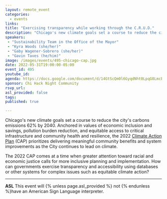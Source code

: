 ```yaml
---
layout: remote_event
categories:
  - events
links: 
title: "Exercising transparency while working through the C.R.U.D."
description: "Chicago's new climate goals set a course to reduce the city's carbons emissions 62% by 2040. Anchored in values of economic inclusion and savings, pollution burden reduction, and equitable access to critical infrastructure and community health and resilience, the 2022 CAP prioritizes delivering meaningful community benefits and system improvements as the City continues to lead on climate. The 2022 CAP comes at a time when greater attention toward racial and economic justice calls for more inclusive planning and implementation. How can governments exercise transparency and accessibility using databases or other systems for complex issues such as equitable climate action? "
speakers:
 - "Sustainability Team in the Office of the Mayor"
 - "Kyra Woods (she/her)"
 - "Gaby Wagener-Sobrero (she/her)"
 - "Gavin Taves (he/him)"
image: /images/events/495-chicago-cap.jpg
date: 2022-05-31T19:00:00-05:00
event_id: 495
youtube_id: 
agenda: https://docs.google.com/document/d/14GtScQm0l6GyqdNht0LpqG8LmcEF7i3COjNJ06PaTj8/edit#
sponsor: Chi Hack Night Community
rsvp_url: 
asl_provided: false
tags:
published: true

---
```


Chicago's new climate goals set a course to reduce the city's carbons emissions 62% by 2040. Anchored in values of economic inclusion and savings, pollution burden reduction, and equitable access to critical infrastructure and community health and resilience, the 2022 [Climate Action Plan](https://www.chicago.gov/city/en/sites/climate-action-plan/home.html) (CAP) prioritizes delivering meaningful community benefits and system improvements as the City continues to lead on climate.

The 2022 CAP comes at a time when greater attention toward racial and economic justice calls for more inclusive planning and implementation. How can governments exercise transparency and accessibility using databases or other systems for complex issues such as equitable climate action? 

---

**ASL** This event will {% unless page.asl_provided %} not {% endunless %}have an American Sign Language interpreter.

